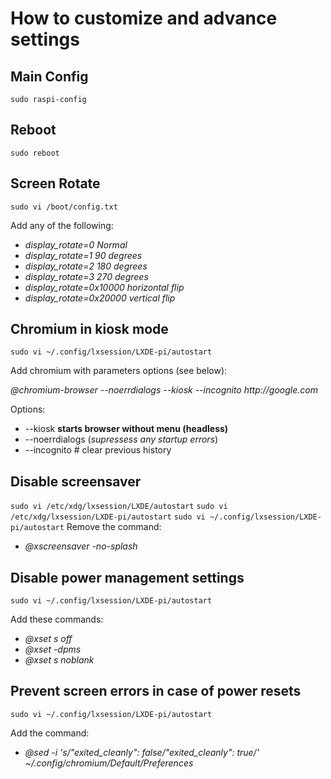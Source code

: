 # How to customize and advance settings

## Main Config
`sudo raspi-config`

## Reboot
`sudo reboot`

## Screen Rotate
`sudo vi /boot/config.txt`

Add any of the following:
* _display_rotate=0 Normal_
* _display_rotate=1 90 degrees_
* _display_rotate=2 180 degrees_
* _display_rotate=3 270 degrees_
* _display_rotate=0x10000 horizontal flip_
* _display_rotate=0x20000 vertical flip_

## Chromium in kiosk mode
`sudo vi ~/.config/lxsession/LXDE-pi/autostart`

Add chromium with parameters options (see below):

_@chromium-browser --noerrdialogs --kiosk --incognito http://google.com_

Options:
* --kiosk **starts browser without menu (headless)**
* --noerrdialogs (*supressess any startup errors*)
* --incognito     # clear previous history
 
## Disable screensaver
`sudo vi /etc/xdg/lxsession/LXDE/autostart`
`sudo vi /etc/xdg/lxsession/LXDE-pi/autostart`
`sudo vi ~/.config/lxsession/LXDE-pi/autostart`
Remove the command:
* _@xscreensaver -no-splash_

## Disable power management settings
`sudo vi ~/.config/lxsession/LXDE-pi/autostart`

Add these commands:
* _@xset s off_
* _@xset -dpms_
* _@xset s noblank_
 

## Prevent screen errors in case of power resets
`sudo vi ~/.config/lxsession/LXDE-pi/autostart`

Add the command:
* _@sed -i 's/"exited_cleanly": false/"exited_cleanly": true/' ~/.config/chromium/Default/Preferences_
